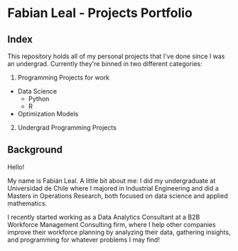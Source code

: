# Fabian Leal -  Projects Portfolio
## Index
This repository holds all of my personal projects that I've done since I was an undergrad. Currently they're binned in two different categories:
1. Programming Projects for work
  - Data Science
    - Python
    - R
 - Optimization Models

2. Undergrad Programming Projects


## Background
Hello!

My name is Fabián Leal. A little bit about me: I did my undergraduate at Universidad de Chile where I majored in Industrial Engineering and did a Masters in Operations Research, both focused on data science and applied mathematics. 

I recently started working as a Data Analytics Consultant at a B2B Workforce Management Consulting firm, where I help other companies improve their workforce planning by analyzing their data, gathering insights, and programming for whatever problems I may find! 

